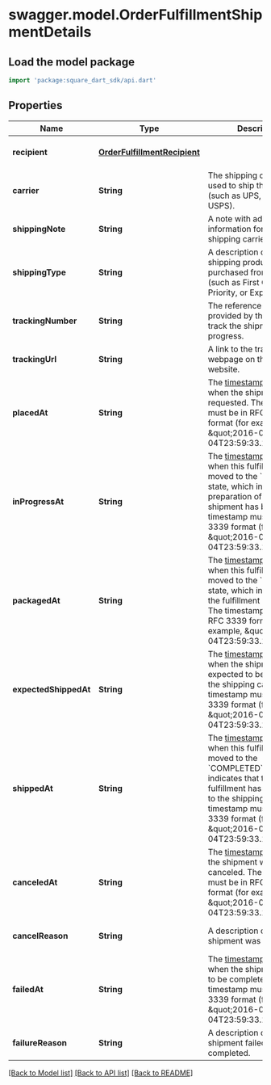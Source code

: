 # swagger.model.OrderFulfillmentShipmentDetails

## Load the model package
```dart
import 'package:square_dart_sdk/api.dart'
```

## Properties
Name | Type | Description | Notes
------------ | ------------- | ------------- | -------------
**recipient** | [**OrderFulfillmentRecipient**](OrderFulfillmentRecipient.md) |  | [optional] [default to null]
**carrier** | **String** | The shipping carrier being used to ship this fulfillment (such as UPS, FedEx, or USPS). | [optional] [default to null]
**shippingNote** | **String** | A note with additional information for the shipping carrier. | [optional] [default to null]
**shippingType** | **String** | A description of the type of shipping product purchased from the carrier (such as First Class, Priority, or Express). | [optional] [default to null]
**trackingNumber** | **String** | The reference number provided by the carrier to track the shipment&#x27;s progress. | [optional] [default to null]
**trackingUrl** | **String** | A link to the tracking webpage on the carrier&#x27;s website. | [optional] [default to null]
**placedAt** | **String** | The [timestamp](https://developer.squareup.com/docs/build-basics/working-with-dates) indicating when the shipment was requested. The timestamp must be in RFC 3339 format (for example, \&quot;2016-09-04T23:59:33.123Z\&quot;). | [optional] [default to null]
**inProgressAt** | **String** | The [timestamp](https://developer.squareup.com/docs/build-basics/working-with-dates) indicating when this fulfillment was moved to the &#x60;RESERVED&#x60; state, which  indicates that preparation of this shipment has begun. The timestamp must be in RFC 3339 format (for example, \&quot;2016-09-04T23:59:33.123Z\&quot;). | [optional] [default to null]
**packagedAt** | **String** | The [timestamp](https://developer.squareup.com/docs/build-basics/working-with-dates) indicating when this fulfillment was moved to the &#x60;PREPARED&#x60; state, which indicates that the fulfillment is packaged. The timestamp must be in RFC 3339 format (for example, \&quot;2016-09-04T23:59:33.123Z\&quot;). | [optional] [default to null]
**expectedShippedAt** | **String** | The [timestamp](https://developer.squareup.com/docs/build-basics/working-with-dates) indicating when the shipment is expected to be delivered to the shipping carrier. The timestamp must be in RFC 3339 format (for example, \&quot;2016-09-04T23:59:33.123Z\&quot;). | [optional] [default to null]
**shippedAt** | **String** | The [timestamp](https://developer.squareup.com/docs/build-basics/working-with-dates) indicating when this fulfillment was moved to the &#x60;COMPLETED&#x60; state, which indicates that the fulfillment has been given to the shipping carrier. The timestamp must be in RFC 3339 format (for example, \&quot;2016-09-04T23:59:33.123Z\&quot;). | [optional] [default to null]
**canceledAt** | **String** | The [timestamp](https://developer.squareup.com/docs/build-basics/working-with-dates) indicating the shipment was canceled. The timestamp must be in RFC 3339 format (for example, \&quot;2016-09-04T23:59:33.123Z\&quot;). | [optional] [default to null]
**cancelReason** | **String** | A description of why the shipment was canceled. | [optional] [default to null]
**failedAt** | **String** | The [timestamp](https://developer.squareup.com/docs/build-basics/working-with-dates) indicating when the shipment failed to be completed. The timestamp must be in RFC 3339 format (for example, \&quot;2016-09-04T23:59:33.123Z\&quot;). | [optional] [default to null]
**failureReason** | **String** | A description of why the shipment failed to be completed. | [optional] [default to null]

[[Back to Model list]](../README.md#documentation-for-models) [[Back to API list]](../README.md#documentation-for-api-endpoints) [[Back to README]](../README.md)

